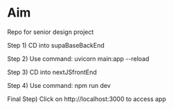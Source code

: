 # Aim
Repo for senior design project 

Step 1) CD into supaBaseBackEnd

Step 2) Use command: uvicorn main:app --reload

Step 3) CD into nextJSfrontEnd

Step 4) Use command: npm run dev

Final Step) Click on http://localhost:3000 to access app
